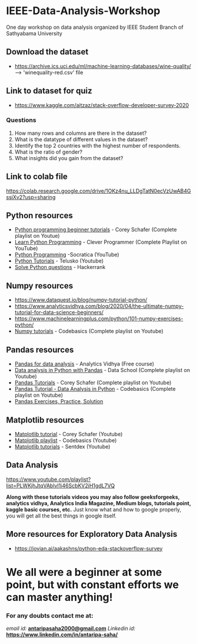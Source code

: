 # IEEE-Data-Analysis-Workshop
One day workshop on data analysis organized by IEEE Student Branch of Sathyabama University

## Download the dataset
* https://archive.ics.uci.edu/ml/machine-learning-databases/wine-quality/ --> 'winequality-red.csv' file

## Link to dataset for quiz
* https://www.kaggle.com/aitzaz/stack-overflow-developer-survey-2020
### Questions
1. How many rows and columns are there in the dataset?
2. What is the datatype of different values in the dataset?
3. Identify the top 2 countries with the highest number of respondents.
4. What is the ratio of gender?
5. What insights did you gain from the dataset?

## Link to colab file
https://colab.research.google.com/drive/1OKz4nu_LLDgTatN0ecVzUwAB4GssjXv2?usp=sharing

## Python resources
* [Python programming beginner tutorials](https://www.youtube.com/playlist?list=PL-osiE80TeTskrapNbzXhwoFUiLCjGgY7) - Corey Schafer (Complete playlist on Youtue)
* [Learn Python Programming](https://www.youtube.com/playlist?list=PL-J2q3Ga50oMjIbufBm0Xpz2gjCWDGimv) - Clever Programmer (Complete Playlist on YouTube)
* [Python Programming](https://www.youtube.com/playlist?list=PLi01XoE8jYohWFPpC17Z-wWhPOSuh8Er-) -Socratica (YouTube)
* [Python Tutorials](https://www.youtube.com/playlist?list=PLsyeobzWxl7poL9JTVyndKe62ieoN-MZ3) - Telusko (Youtube)
* [Solve Python questions](https://www.hackerrank.com/domains/python) - Hackerrank

## Numpy resources
* https://www.dataquest.io/blog/numpy-tutorial-python/
* https://www.analyticsvidhya.com/blog/2020/04/the-ultimate-numpy-tutorial-for-data-science-beginners/
* https://www.machinelearningplus.com/python/101-numpy-exercises-python/
* [Numpy tutorials](https://www.youtube.com/playlist?list=PLUcmakntVocWGSKXIsUn1J7Wm9ekpZ87G) - Codebasics (Complete playlist on Youtube)

## Pandas resources
* [Pandas for data analysis](https://courses.analyticsvidhya.com/courses/pandas-for-data-analysis-in-python?utm_source=linkedin&utm_medium=AV|link|freecourse|free_courses|44089|0.75) - Analytics Vidhya (Free course)
* [Data analysis in Python with Pandas](https://www.youtube.com/playlist?list=PL5-da3qGB5ICCsgW1MxlZ0Hq8LL5U3u9y) - Data School (Complete playlist on Youtube)
* [Pandas Tutorials](https://www.youtube.com/playlist?list=PL-osiE80TeTsWmV9i9c58mdDCSskIFdDS) - Corey Schafer (Complete playlist on Youtube)
* [Pandas Tutorial - Data Analysis in Python](https://www.youtube.com/playlist?list=PLeo1K3hjS3uuASpe-1LjfG5f14Bnozjwy) - Codebasics (Complete playlist on Youtube)
* [Pandas Exercises, Practice, Solution](https://www.w3resource.com/python-exercises/pandas/index.php)

## Matplotlib resources
* [Matplotlib tutorial](https://www.youtube.com/playlist?list=PL-osiE80TeTvipOqomVEeZ1HRrcEvtZB_) - Corey Schafer (Youtube)
* [Matplotlib playlist](https://www.youtube.com/playlist?list=PLeo1K3hjS3uu4Lr8_kro2AqaO6CFYgKOl) - Codebasics (Youtube)
* [Matplotlib tutorials](https://www.youtube.com/playlist?list=PLQVvvaa0QuDfefDfXb9Yf0la1fPDKluPF) - Sentdex (Youtube)

## Data Analysis
https://www.youtube.com/playlist?list=PLWKjhJtqVAblvI1i46ScbKV2jH1gdL7VQ

**Along with these tutorials videos you may also follow geeksforgeeks, analytics vidhya, Analytics India Magazine, Medium blogs, tutorials point, kaggle basic courses, etc.**
Just know what and how to google properly, you will get all the best things in google itself.

## More resources for Exploratory Data Analysis
* https://jovian.ai/aakashns/python-eda-stackoverflow-survey

# We all were a beginner at some point, but with constant efforts we can master anything!

### For any doubts contact me at:
*email id:* **antaripasaha2000@gmail.com**
*Linkedin id:* **https://www.linkedin.com/in/antaripa-saha/**
